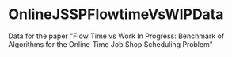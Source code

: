 # OnlineJSSPFlowtimeVsWIPData
Data for the paper "Flow Time vs Work In Progress: Benchmark of Algorithms for the Online-Time Job Shop Scheduling Problem"
